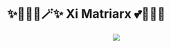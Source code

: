 # ✨🧚🏻‍♀️🪄✨ Xi Matriarx  💕🦄🌈🏰

<p align="center">
    <img src="https://github.com/XiMatriarx/ximatriarx/fractal.gif">
</p>
